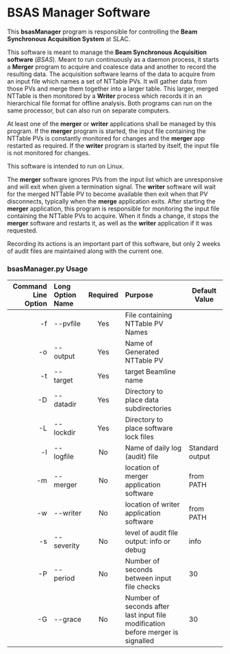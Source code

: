 # BSAS Manager Software
This **bsasManager** program is responsible for controlling the **Beam Synchronous Acquisition System** at SLAC.

This software is meant to manage the **Beam Synchronous Acquisition software**
(_BSAS_). Meant to run continuously as a daemon process, it starts a **Merger** program to
acquire and coalesce data and another to record the resulting data.  The
acquisition software learns of the data to acquire from an input file which
names a set of NTTable PVs. It will gather data from those PVs and merge them
together into a larger table.  This larger, merged NTTable is then monitored by
a **Writer** process which records it in an hierarchical file format for offline
analysis.  Both programs can run on the same processor, but can also run on
separate computers.

At least one of the **merger** or **writer** applications shall be managed by this
program.  If the **merger** program is started, the input file containing the
NTTable PVs is constantly monitored for changes and the **merger** app restarted
as required.  If the **writer** program is started by itself, the input file is
not monitored for changes.

This software is intended to run on Linux.

The **merger** software ignores PVs from the input list which are unresponsive and
will exit when given a termination signal.  The **writer** software will wait for
the merged NTTable PV to become available then exit when that PV disconnects,
typically when the **merge** application exits.
After starting the **merger** application, this program is responsible for
monitoring the input file containing the NTTable PVs to acquire.  When it finds
a change, it stops the **merger** software and restarts it, as well as the **writer**
application if it was requested.

Recording its actions is an important part of this software, but only 2 weeks
of audit files are maintained along with the current one.

### bsasManager.py Usage
| **Command Line Option** | **Long Option Name** | **Required** | **Purpose** | **Default Value** |
|--:|:--|:-:|:--|---|
|-f| --pvfile | Yes | File containing NTTable PV Names |  |
|-o| --output | Yes | Name of Generated NTTable PV |  |
|-t| --target | Yes | target Beamline name |  |
|-D| --datadir | Yes | Directory to place data subdirectories |  |
|-L| --lockdir | Yes | Directory to place software lock files |  |
|-l| --logfile | No |  Name of daily log (audit) file | Standard output |
|-m| --merger | No |  location of merger application software | from PATH |
|-w| --writer | No |  location of writer application software | from PATH |
|-s| --severity | No |  level of audit file output: info or debug  | info |
|-P| --period | No |  Number of seconds between input file checks | 30 |
|-G| --grace | No |  Number of seconds after last input file modification before merger is signalled | 30 |

